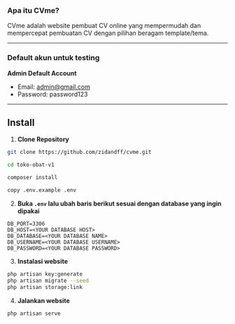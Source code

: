 ### Apa itu CVme?
CVme adalah website pembuat CV online yang mempermudah dan mempercepat pembuatan CV dengan pilihan beragam template/tema.

------------

 ### Default akun untuk testing
	
**Admin Default Account**
- Email: admin@gmail.com
- Password: password123

------------

## Install

1. **Clone Repository**
```bash
git clone https://github.com/zidandff/cvme.git

cd toko-obat-v1

composer install

copy .env.example .env
```

2. **Buka ```.env``` lalu ubah baris berikut sesuai dengan database yang ingin dipakai**
```
DB_PORT=3306
DB_HOST=<YOUR DATABASE HOST>
DB_DATABASE=<YOUR DATABASE NAME>
DB_USERNAME=<YOUR DATABASE USERNAME>
DB_PASSWORD=<YOUR DATABASE PASSWORD>
```

3. **Instalasi website**
```bash
php artisan key:generate
php artisan migrate --seed
php artisan storage:link
```

4. **Jalankan website**
```bash
php artisan serve
```

